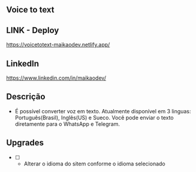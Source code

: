 ## Voice to text

## LINK - Deploy

https://voicetotext-maikaodev.netlify.app/

## LinkedIn

https://www.linkedin.com/in/maikaodev/

## Descrição

- É possível converter voz em texto. Atualmente disponível em 3 linguas: Português(Brasil), Inglês(US) e Sueco. Você pode enviar o texto diretamente para o WhatsApp e Telegram.

## Upgrades

- [ ] - Alterar o idioma do sitem conforme o idioma selecionado 
